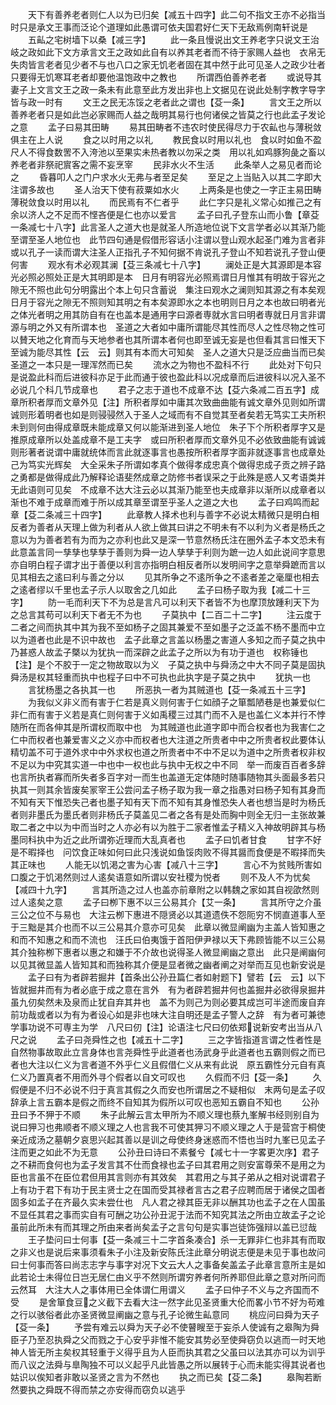 <!-- { "loadSidebar": true } -->
　　天下有善养老者则仁人以为已归矣【减五十四字】此二句不指文王亦不必指当时只是承文王事而泛论个道理如此愚谓可依夫国君好仁天下无敌焉例南轩说是
　　五畆之宅树墙下以桑【减三字】
　　此一条且慢说出文王养老字只说文王治岐之政如此下文方承言文王之政如此自有以养其老者而不待于家赐人益也　衣帛无失肉皆言老者见少者不与也八口之家无饥老者固在其中然于此可见圣人之政少壮者只要得无饥寒耳老者却要他温饱政中之教也
　　所谓西伯善养老者
　　或说导其妻子上文言文王之政一条未有此意至此方发出非也上文据见在说此处制字教字导字皆与政一时有
　　文王之民无冻馁之老者此之谓也【芟一条】
　　言文王之所以善养老者只是如此岂必家赐而人益之哉明其易行也何诸侯之皆莫之行也此孟子发论之意
　　孟子曰易其田畴
　　易其田畴者不违农时使民得尽力于农畆也与薄税敛俱主在上人说
　　食之以时用之以礼
　　教民食以时用以礼也　食以时如鱼不盈尺人不得食数罟不入洿池以至果实未热者教以勿采之类　用以礼如鸡豚狗彘之畜以养老者非祭祀賔客之需不妄烹宰
　　民非水火不生活
　　此条举人之易见者而论之
　　昏暮叩人之门户求水火无弗与者至足矣
　　至足之上当贴入以其二字即大注谓多故也
　　圣人治天下使有菽粟如水火
　　上两条是也使之一字正主易田畴薄税敛食以时用以礼
　　而民焉有不仁者乎
　　此仁字只是礼义常心如推己之有余以济人之不足而不悭吝便是仁也亦以爱言
　　孟子曰孔子登东山而小鲁【章芟一条减七十八字】此言圣人之道大也是就圣人所造地位说下文言学者必以其渐乃能至谓至圣人地位也　此节四句通是假借形容话小注谓以登山观水起圣门难为言者非　或以孔子一读而谓大注圣人正指孔子不知何据不肯说孔子登山不知若说孔子登山便何害
　　观水有术必观其澜【芟三条减七十八字】
　　澜处正是大其源即是本容光必照必照处正是大其明即是本　日月有明容光必照焉谓日月惟其有明故于容光之隙无不照也此句分明露出个本上句只含蓄说　集注曰观水之澜则知其源之有本矣观日月于容光之隙无不照则知其明之有本矣源即水之本也明则日月之本也故曰明者光之体光者明之用其防自有在也盖本是通用字曰源者専就水言曰明者専就日月言非谓源与明之外又有所谓本也　圣道之大者如中庸所谓能尽其性而尽人之性尽物之性可以賛天地之化育而与天地参者也其所谓本者何也即至诚无妄是也但看其言曰惟天下至诚为能尽其性【云　云】则其有本而大可知矣　圣人之道大只是泛应曲当而已矣圣道之一本只是一理浑然而已矣
　　流水之为物也不盈科不行
　　此处对下句只是说盈此科而后进彼科亦足于此而通于彼也盈此科以况成章而后进彼科以况入圣不必说几个科几节成章也
　　君子之志于道也不成章不达【芟六条减二百五字】成章所积者厚而文章外见【注】所积者厚如中庸其次致曲曲能有诚文章外见则如所谓诚则形着明者也如是则骎骎然入于圣人之域而有不自觉其至者矣若无笃实工夫所积未到则何由得成章既未能成章又何以能渐进到圣人地位　朱子下个所积者厚字又是推原成章所以处盖成章不是工夫字　或曰所积者厚而文章外见不必依致曲能有诚诚则形著者说谓中庸就统体而言此就逐事言也愚按所积者厚字面非就逐事言也成章处己为笃实光辉矣　大全采朱子所谓如孝真个做得孝成忠真个做得忠成子贡之辨子路之勇都是做得成此乃解释论语斐然成章之防修书者误采之于此殊是惑人又考语类并无此语则可见矣　不成章不达大注云必以其渐乃能至也夫成章非以渐所以成章者以渐也不难于成章而难于所以成其章至谓至乎圣人之道之大也
　　孟子曰鸡鸣而起章【芟二条减三十四字】
　　此章教人择术也利与善字不必说太精微只是明白相反者为善者从天理上做为利者从人欲上做其曰讲之不明未有不以利为义者是杨氏之意以为为善者若有为而为之亦利也此又是深一节意然杨氏注在圈外孟子本文恐未有此意盖言同一孳孳也孳孳于善则为舜一边人孳孳于利则为蹠一边人如此说间字意思亦自明白程子谓才出于善便以利言亦指明白相反者所以发明间字之意举舜蹠而言以见其相去之逺曰利与善之分以
　　见其所争之不逺所争之不逺者差之毫厘也相去之逺者缪以千里也孟子示人以取舍之几如此
　　孟子曰杨子取为我【减二十三字】
　　防一毛而利天下不为总是言凡可以利天下者皆不为也摩顶放踵利天下为之总言其苟可以利天下者无不为也
　　子莫执中【二百二十二字】
　　注云度于二者之间而执其中其为我不至如杨子之固其兼爱不至如墨子之泛盖不杨不墨而中立以为道者也此是不识中故也　孟子此章之言盖以杨墨之害道人多知之而子莫之执中乃甚惑人故孟子槩以为犹执一而深辟之此孟子之所以为有功于道也　权称锤也【注】是个不胶于一定之物故取以为义　子莫之执中与舜汤之中大不同子莫是固执舜汤是权其轻重而执中也程子曰中不可执也此执字是子莫之执中
　　犹执一也
　　言犹杨墨之各执其一也
　　所恶执一者为其贼道也【芟一条减五十三字】
　　为我似义非义而有害于仁若是真义则何害于仁如顔子之箪瓢陋巷是也兼爱似仁非仁而有害于义若是真仁则何害于义如禹稷三过其门而不入是也盖仁义本并行不悖随所在而各伸其是所谓权而取中也　为其贼道也此道字即中而合权者也为我害仁之仁中而权者也兼爱害义之义亦中而权者也大注道之所贵者中中之所贵者权此要体认精切盖不可于道外求中中外求权也道之所贵者中不中不足以为道中之所贵者权非权不足以为中究其实道一中也中一权也此与执中无权之中不同　举一而废百百者多辞也言所执者寡而所失者多百字对一而生也盖道无定体随时随事随物其头面最多若只执其一则其余皆废矣冡宰王公尝问孟子杨子取为我一章之指愚对曰杨子知有其身而不知有天下惟恐失己者也墨子知有天下而不知有其身惟恐失人者也想当是时为杨氏者则非墨氏为墨氏者则非杨氏子莫盖见二者之各有是处而胸中则全无归一主张故兼取二者之中以为中而当时之人亦必有以为胜于二家者惟孟子精义入神故明辟其与杨墨同科执中为近之此所谓弥近理而大乱真者也
　　孟子曰饥者甘食
　　甘字不好是不暇择也　问饮食正味如何曰此只浅说如鱼馁肉败不得其醤而食便是不暇择而失其正味也
　　人能无以饥渇之害为心害【减八十三字】
　　言心不为贫贱所害如口腹之于饥渇然则过人逺矣语意如所谓以安社稷为悦者
　　则不及人不为忧矣【减四十九字】
　　言其所造之过人也盖亦前章附之以韩魏之家如其自视欿然则过人逺矣之意
　　孟子曰栁下惠不以三公易其介【艾一条】
　　言其所守之介虽三公之位不与易也　大注云栁下惠进不隠贤必以其道遗佚不怨阨穷不悯直道事人至于三黜是其介也而不以三公易其介意亦可见矣　此章以微显阐幽为主盖人皆知惠之和而不知惠之和而不流也　汪氏曰伯夷饿于首阳伊尹禄以天下弗顾皆能不以三公易其介独称栁下惠者以惠之和嫌于不介故也说得圣人微显阐幽之意出　此只是阐幽何以见其微显盖人皆知其和而独称其介便是显者微之幽者阐之对举而互见也新安说是
　　孟子曰有为者辟若掘井【首条出公孙丑篇仁者如射题下】譬若【云　云】以下皆就掘井而有为者必底于成之意在言外　有为者辟若掘井何也盖掘井必欲得泉掘井虽九仞矣然未及泉而止犹自弃其井也　盖不为则己为则必要其成岂可半途而废自弃前功哉或者以为有为者设心如是非也味大注自明还是孟子警人之辞　有为者可兼徳学事功说不可専主为学　八尺曰仞【注】论语注七尺曰仞依郑说新安考出当从八尺之说
　　孟子曰尧舜性之也【减五十二字】
　　三之字皆指道言谓之性者性是自然物事故取此立言身体也言尧舜性乎此道者也汤武身乎此道者也五霸则假之而已者也大注以仁义为言者道不外乎仁义且假借仁义从来有此说　原五霸性分元自有真仁义乃置真者不用而外寻个假者以自文可叹也
　　久假而不归【芟一条】
　　久假便是不归不必说不归于真言其假之久而安也所谓居之不疑相似　末两句是孟子叹辞承上言五霸本是假之而终不自知其为假所以可叹也恶知五霸自不知也
　　公孙丑曰予不狎于不顺
　　朱子此解云言太甲所为不顺义理也蔡九峯解书经则别自为说曰狎习也弗顺者不顺义理之人也言我不可使其狎习不顺义理之人于是营宫于桐使亲近成汤之墓朝夕哀思兴起其善以是训之母使终身迷惑而不悟也当时九峯已见孟子注而更之如此不为无意
　　公孙丑曰诗曰不素餐兮【减七十一字畧更次序】君子之不耕而食何也为孟子发言其不仕而食禄也孟子曰其君用之则安富尊荣不是用之为臣也言虽不在臣位君但用其言则亦有其效矣　其君用之与其子弟从之相对说谓君子上有功于君下有功于民主贤士之在国而受其禄者言古之君子应聘而居于诸侯之国者固多如孟子在齐最久实未尝仕也　凡人君之禄其臣无非以酬其功也孟子之在人国虽不显任其君之事而实自有可酬之功公孙丑泥于法而不知究其法之所由立故孟子之论虽前此所未有而其理之所由来者尚矣孟子之言句句是实事岂徒饰强辩以盖已愆哉
　　王子垫问曰士何事【芟一条减三十二字首条凑合】杀一无罪非仁也非其有而取之非义也是说后来事须看朱子小注及新安陈氏注此章分明说志便是未见于事也故问曰士何事而答曰尚志志字与事字对况下文云大人之事备矣盖孟子此章言意所主是如此若论士未得位日岂无居仁由义乎不然则所谓穷养者何所养耶但此章之意对所问而云然耳　大注大人之事体用已全体谓仁用谓义
　　孟子曰仲子不义与之齐国而不受
　　是舍箪食豆之义截下去看大注一然字此见圣贤重大伦而畧小节不好为苟难之行以骇俗者此亦圣贤微显阐幽之意与孔子论微生畆意同
　　桃应问曰舜为天子【芟一条】
　　予尝有难云以舜为天子必不使瞽瞍至于妄杀人使诚有之皋陶为舜臣子乃至忍执舜之父而戮之于心安乎非惟不能安其势必至使舜窃负以逃而一时天地神人皆无所主矣权其轻重于义得乎且为人臣而执其君之父虽曰以法其亦可以为训乎而八议之法舜与臯陶独不可以义起乎凡此皆愚之所以展转于心而未能实得其说者也姑识以俟知者非敢以圣贤之言为不然也
　　执之而已矣【芟二条】
　　皋陶若断然要执之舜既不得而禁之亦安得而窃负以逃乎
